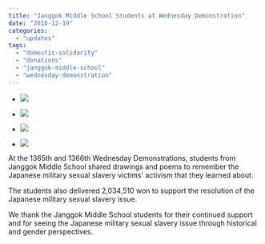```yaml
---
title: "Janggok Middle School Students at Wednesday Demonstration"
date: "2018-12-19"
categories: 
  - "updates"
tags: 
  - "domestic-solidarity"
  - "donations"
  - "janggok-middle-school"
  - "wednesday-demonstration"
---
```


- ![](https://womenandwar.net/kr/wp-content/uploads/2018/12/IMGP2712-1-1024x680.jpg)
    
- ![](https://womenandwar.net/kr/wp-content/uploads/2018/12/IMGP2713-1-1024x680.jpg)
    
- ![](https://womenandwar.net/kr/wp-content/uploads/2018/12/IMGP2974-1024x680.jpg)
    
- ![](https://womenandwar.net/kr/wp-content/uploads/2018/12/IMGP2980-1-1024x680.jpg)
    

At the 1365th and 1366th Wednesday Demonstrations, students from Janggok Middle School shared drawings and poems to remember the Japanese military sexual slavery victims' activism that they learned about.

The students also delivered 2,034,510 won to support the resolution of the Japanese military sexual slavery issue.

We thank the Janggok Middle School students for their continued support and for seeing the Japanese military sexual slavery issue through historical and gender perspectives.
